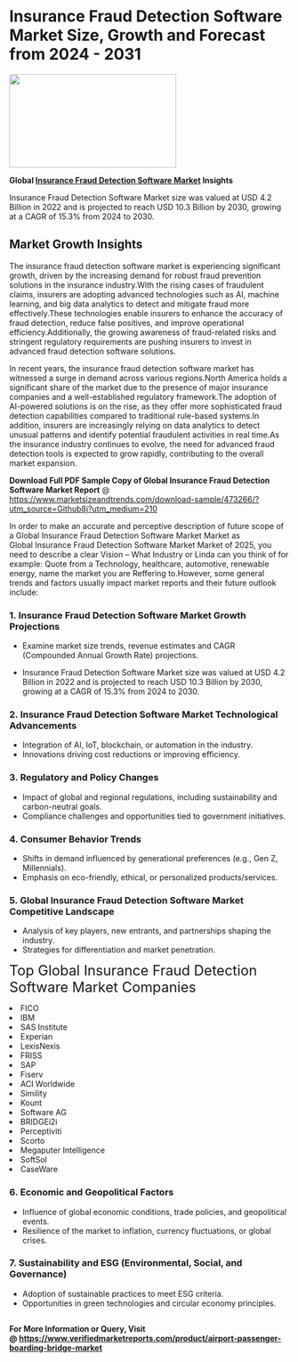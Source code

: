 <H1>Insurance Fraud Detection Software Market Size, Growth and Forecast from 2024 - 2031</H1><img class="aligncenter size-medium wp-image-584254" src="https://thirdeyenews.in/wp-content/uploads/2024/09/Global-Market-Research-300x168.jpeg" alt="" width="300" height="168" /><p><strong>Global&nbsp;<a href="https://www.marketsizeandtrends.com/download-sample/473266/?utm_source=Github8j?utm_medium=210">Insurance Fraud Detection Software Market</a> Insights</strong></p><p>Insurance Fraud Detection Software Market size was valued at USD 4.2 Billion in 2022 and is projected to reach USD 10.3 Billion by 2030, growing at a CAGR of 15.3% from 2024 to 2030.</p><p><h2>Market Growth Insights</h2> <p>The insurance fraud detection software market is experiencing significant growth, driven by the increasing demand for robust fraud prevention solutions in the insurance industry.With the rising cases of fraudulent claims, insurers are adopting advanced technologies such as AI, machine learning, and big data analytics to detect and mitigate fraud more effectively.These technologies enable insurers to enhance the accuracy of fraud detection, reduce false positives, and improve operational efficiency.Additionally, the growing awareness of fraud-related risks and stringent regulatory requirements are pushing insurers to invest in advanced fraud detection software solutions.</p> <p>In recent years, the insurance fraud detection software market has witnessed a surge in demand across various regions.North America holds a significant share of the market due to the presence of major insurance companies and a well-established regulatory framework.The adoption of AI-powered solutions is on the rise, as they offer more sophisticated fraud detection capabilities compared to traditional rule-based systems.In addition, insurers are increasingly relying on data analytics to detect unusual patterns and identify potential fraudulent activities in real time.As the insurance industry continues to evolve, the need for advanced fraud detection tools is expected to grow rapidly, contributing to the overall market expansion.</p> <p><span class=""><strong>Download Full PDF Sample Copy of Global Insurance Fraud Detection Software Market Report</strong> @ <a href="https://www.marketsizeandtrends.com/download-sample/473266/?utm_source=Github8j?utm_medium=210" target="_blank">https://www.marketsizeandtrends.com/download-sample/473266/?utm_source=Github8j?utm_medium=210</a></span></p><p>In order to make an accurate and perceptive description of future scope of a Global&nbsp;Insurance Fraud Detection Software Market Market as Global&nbsp;Insurance Fraud Detection Software Market Market of 2025, you need to describe a clear Vision &ndash; What Industry or Linda can you think of for example: Quote from a Technology, healthcare, automotive, renewable energy, name the market you are Reffering to.However, some general trends and factors usually impact market reports and their future outlook include:</p><h3>1.&nbsp;<strong>Insurance Fraud Detection Software Market Growth Projections</strong></h3><ul><li>Examine market size trends, revenue estimates and CAGR (Compounded Annual Growth Rate) projections.</li><li><p>Insurance Fraud Detection Software Market size was valued at USD 4.2 Billion in 2022 and is projected to reach USD 10.3 Billion by 2030, growing at a CAGR of 15.3% from 2024 to 2030.</p></li></ul><h3>2.&nbsp;<strong>Insurance Fraud Detection Software Market Technological Advancements</strong></h3><ul><li>Integration of AI, IoT, blockchain, or automation in the industry.</li><li>Innovations driving cost reductions or improving efficiency.</li></ul><h3>3.&nbsp;<strong>Regulatory and Policy Changes</strong></h3><ul><li>Impact of global and regional regulations, including sustainability and carbon-neutral goals.</li><li>Compliance challenges and opportunities tied to government initiatives.</li></ul><h3>4.&nbsp;<strong>Consumer Behavior Trends</strong></h3><ul><li>Shifts in demand influenced by generational preferences (e.g., Gen Z, Millennials).</li><li>Emphasis on eco-friendly, ethical, or personalized products/services.</li></ul><h3>5.&nbsp;<strong>Global Insurance Fraud Detection Software Market Competitive Landscape</strong></h3><ul><li>Analysis of key players, new entrants, and partnerships shaping the industry.</li><li>Strategies for differentiation and market penetration.</li></ul><p data-pm-slice="1 1 []"><span style="color: inherit; font-family: inherit; font-size: 25px;">Top Global Insurance Fraud Detection Software Market Companies</span></p><div class="" data-test-id=""><p><li>FICO</li><li> IBM</li><li> SAS Institute</li><li> Experian</li><li> LexisNexis</li><li> FRISS</li><li> SAP</li><li> Fiserv</li><li> ACI Worldwide</li><li> Simility</li><li> Kount</li><li> Software AG</li><li> BRIDGEi2i</li><li> Perceptiviti</li><li> Scorto</li><li> Megaputer Intelligence</li><li> SoftSol</li><li> CaseWare</li></p></div><h3>6.&nbsp;<strong>Economic and Geopolitical Factors</strong></h3><ul><li>Influence of global economic conditions, trade policies, and geopolitical events.</li><li>Resilience of the market to inflation, currency fluctuations, or global crises.</li></ul><h3>7.&nbsp;<strong>Sustainability and ESG (Environmental, Social, and Governance)</strong></h3><ul><li>Adoption of sustainable practices to meet ESG criteria.</li><li>Opportunities in green technologies and circular economy principles.</li></ul><h2><strong style="font-size: 14px;">For More Information or Query, Visit @&nbsp;</strong><a style="background-color: #ffffff; font-size: 14px;" href="https://www.marketsizeandtrends.com/report/insurance-fraud-detection-software-market/" target="_blank">https://www.verifiedmarketreports.com/product/airport-passenger-boarding-bridge-market</a></h2>